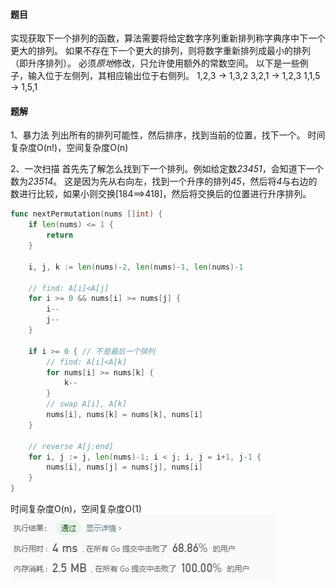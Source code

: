 #### 题目
实现获取下一个排列的函数，算法需要将给定数字序列重新排列称字典序中下一个更大的排列。
如果不存在下一个更大的排列，则将数字重新排列成最小的排列（即升序排列）。
必须*原地*修改，只允许使用额外的常数空间。
以下是一些例子，输入位于左侧列，其相应输出位于右侧列。
1,2,3 -> 1,3,2
3,2,1 -> 1,2,3
1,1,5 -> 1,5,1

#### 题解
1、暴力法
列出所有的排列可能性，然后排序，找到当前的位置，找下一个。
时间复杂度O(n!)，空间复杂度O(n)

2、一次扫描
首先先了解怎么找到下一个排列。例如给定数*23451*，会知道下一个数为*23514*。
这是因为先从右向左，找到一个升序的排列*45*，然后将*4*与右边的数进行比较，如果小则交换[184==>418]，然后将交换后的位置进行升序排列。
```go
func nextPermutation(nums []int) {
	if len(nums) <= 1 {
		return
	}

	i, j, k := len(nums)-2, len(nums)-1, len(nums)-1

	// find: A[i]<A[j]
	for i >= 0 && nums[i] >= nums[j] {
		i--
		j--
	}

	if i >= 0 { // 不是最后一个排列
		// find: A[i]<A[k]
		for nums[i] >= nums[k] {
			k--
		}
		// swap A[i], A[k]
		nums[i], nums[k] = nums[k], nums[i]
	}

	// reverse A[j:end]
	for i, j := j, len(nums)-1; i < j; i, j = i+1, j-1 {
		nums[i], nums[j] = nums[j], nums[i]
	}
}
```
时间复杂度O(n)，空间复杂度O(1)
![](https://raw.githubusercontent.com/betterfor/cloudImage/master/images/2020-02-27/003101.png)